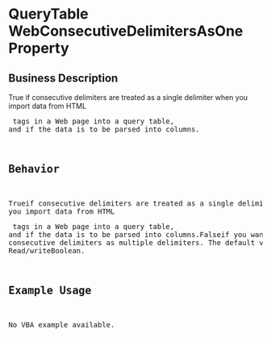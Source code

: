 # QueryTable WebConsecutiveDelimitersAsOne Property

## Business Description
True if consecutive delimiters are treated as a single delimiter when you import data from HTML <PRE> tags in a Web page into a query table, and if the data is to be parsed into columns.

## Behavior
Trueif consecutive delimiters are treated as a single delimiter when you import data from HTML <PRE> tags in a Web page into a query table, and if the data is to be parsed into columns.Falseif you want to treat consecutive delimiters as multiple delimiters. The default value isTrue. Read/writeBoolean.

## Example Usage
No VBA example available.